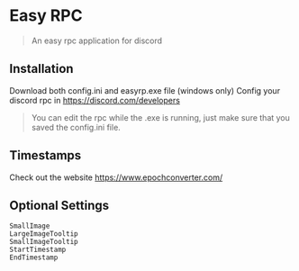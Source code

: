 # Easy RPC
> An easy rpc application for discord



## Installation

Download both config.ini and easyrp.exe file (windows only)
Config your discord rpc in https://discord.com/developers

> You can edit the rpc while the .exe is running, just make sure that you saved the config.ini file.

## Timestamps

Check out the website https://www.epochconverter.com/ 

## Optional Settings
```
SmallImage 
LargeImageTooltip 
SmallImageTooltip
StartTimestamp 
EndTimestamp
```
